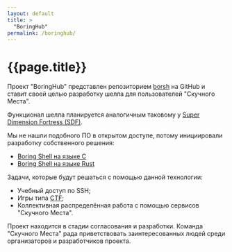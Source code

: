 ```yaml
---
layout: default
title: >
  "BoringHub"
permalink: /boringhub/
---
```


# [](#header-1) {{page.title}}

Проект "BoringHub" представлен репозиторием
[borsh](https://github.com/boringplace/borsh) на GitHub и ставит
своей целью разработку шелла для пользователей "Скучного Места".

Функционал шелла планируется аналогичным таковому у
[Super Dimension Fortress (SDF)](http://sdf.org/).

Мы не нашли подобного ПО в открытом доступе, потому инициировали
разработку собственного решения:

* [Boring Shell на языке C](https://github.com/boringplace/borsh)
* [Boring Shell на языке Rust](https://github.com/boringplace/rs-borsh)

Задачи, которые будут решаться с помощью данной технологии:

- Учебный доступ по SSH;
- Игры типа [CTF](https://ctfnews.ru/what-is-ctf/);
- Коллективная распределённая работа с помощью сервисов "Скучного Места".

Проект находится в стадии согласования и разработки. Команда
"Скучного Места" рада приветствовать заинтересованных людей среди
организаторов и разработчиков проекта.

